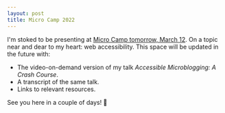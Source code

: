 ```yaml
---
layout: post
title: Micro Camp 2022
---
```


I'm stoked to be presenting at [Micro Camp tomorrow, March 12](https://micro.camp/#day2). On a topic near and dear to my heart: web accessibility. This space will be updated in the future with:

* The video-on-demand version of my talk *Accessible Microblogging: A Crash Course*.
* A transcript of the same talk.
* Links to relevant resources.

See you here in a couple of days! 👋
